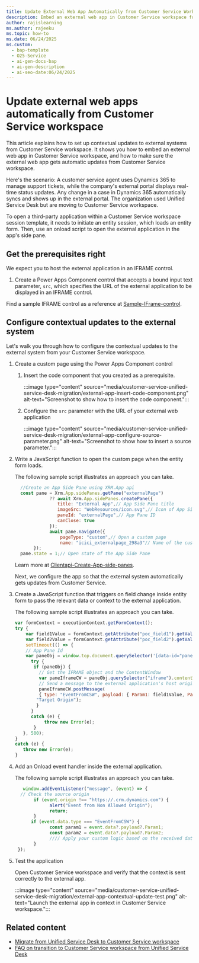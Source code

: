 ```yaml
---
title: Update External Web App Automatically from Customer Service Workspace
description: Embed an external web app in Customer Service workspace for seamless case updates. Follow these steps to sync Dynamics 365 with your portal.
author: rajislearning
ms.author: rajeeku
ms.topic: how-to
ms.date: 06/24/2025
ms.custom:
  - bap-template
  - O25-Service
  - ai-gen-docs-bap
  - ai-gen-description
  - ai-seo-date:06/24/2025
---
```


# Update external web apps automatically from Customer Service workspace

This article explains how to set up contextual updates to external systems from Customer Service workspace. It shows you how to embed an external web app in Customer Service workspace, and how to make sure the external web app gets automatic updates from Customer Service workspace.

Here's the scenario: A customer service agent uses Dynamics 365 to manage support tickets, while the company's external portal displays real-time status updates. Any change in a case in Dynamics 365 automatically syncs and shows up in the external portal. The organization used Unified Service Desk but are moving to Customer Service workspace.

To open a third-party application within a Customer Service workspace session template, it needs to initiate an entity session, which loads an entity form. Then, use an onload script to open the external application in the app's side pane.

## Get the prerequisites right

We expect you to host the external application in an IFRAME control.

1. Create a Power Apps Component control that accepts a bound input text parameter, `src`, which specifies the URL of the external application to be displayed in an IFRAME control.

Find a sample IFRAME control as a reference at [Sample-IFrame-control](/power-apps/developer/component-framework/sample-controls/iframe-control).

## Configure contextual updates to the external system

Let's walk you through how to configure the contextual updates to the external system from your Customer Service workspace.

1. Create a custom page using the Power Apps Component control

    1. Insert the code component that you created as a prerequisite.

        :::image type="content" source="media/customer-service-unified-service-desk-migration/external-app-insert-code-component.png" alt-text="Screenshot to show how to insert the code component.":::

    1. Configure the `src` parameter with the URL of your external web application

        :::image type="content" source="media/customer-service-unified-service-desk-migration/external-app-configure-source-parameter.png" alt-text="Screenshot to show how to insert a source parameter.":::

1. Write a JavaScript function to open the custom page when the entity form loads.  

    The following sample script illustrates an approach you can take.

    ```javascript
      //Create an App Side Pane using XRM.App api
      const pane = Xrm.App.sidePanes.getPane("externalPage")
                 ?? await Xrm.App.sidePanes.createPane({
                    title: "External App",// App Side Pane title
                    imageSrc: "WebResources/icon.svg",// Icon of App Side Pane
                    paneId: "externalPage",// App Pane ID
                    canClose: true
                 });
                 await pane.navigate({
                     pageType: "custom",// Open a custom page
                     name: "icici_externalpage_298a3"// Name of the custom page
           });
      pane.state = 1;// Open state of the App Side Pane  
    ```

    Learn more at [Clientapi-Create-App-side-panes](/power-apps/developer/model-driven-apps/clientapi/create-app-side-panes).

    Next, we configure the app so that the external system automatically gets updates from Customer Service.

1. Create a JavaScript function that triggers on field change inside entity form to pass the relevant data or context to the external application.  

    The following sample script illustrates an approach you can take.

     ```javascript
    var formContext = executionContext.getFormContext();
    try {
         var field1Value = formContext.getAttribute("poc_field1").getValue();
         var field2Value = formContext.getAttribute("poc_field2").getValue();    
         setTimeout(() => {
         // App Pane Id
         var paneObj = window.top.document.querySelector('[data-id="pane-container-externalPage"]');
           try {
            if (paneObj) {               
              // Get the IFRAME object and the ContentWindow 
              var paneIframeCW = paneObj.querySelector("iframe").contentWindow;  
              // Send a message to the external application's host origin using postMessage
              paneIframeCW.postMessage(
              { type: "EventFromCSW", payload: { Param1: field1Value, Param2: field2Value } },
             "Target Origin");
             }
           }
           catch (e) {
                throw new Error(e);
            }
        }, 500);
    }
    catch (e) {
        throw new Error(e);
    }
    
    ```

1. Add an Onload event handler inside the external application.  

    The following sample script illustrates an approach you can take.

    ```javascript
       window.addEventListener("message", (event) => {
      // Check the source origin
           if (event.origin !== "https://.crm.dynamics.com") {
                 alert("Event from Non Allowed Origin");
                 return;
           }
          if (event.data.type === "EventFromCSW") {
                 const param1 = event.data?.payload?.Param1;
                 const param2 = event.data?.payload?.Param2;                
                 //// Apply your custom logic based on the received data
           }
     }); 

    ```

1. Test the application  

    Open Customer Service workspace and verify that the context is sent correctly to the external app.

    :::image type="content" source="media/customer-service-unified-service-desk-migration/external-app-contextual-update-test.png" alt-text="Launch the external app in context in Customer Service workspace.":::

## Related content

- [Migrate from Unified Service Desk to Customer Service workspace](cs-usd-migration-guide.md)  
- [FAQ on transition to Customer Service workspace from Unified Service Desk](customer-service-unified-service-desk-migration-tips.md)  
